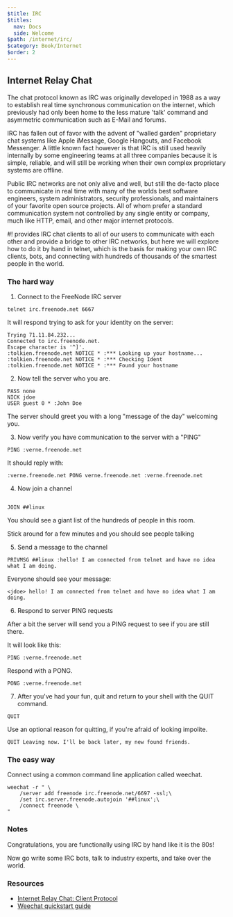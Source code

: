 ```yaml
---
$title: IRC
$titles:
  nav: Docs
  side: Welcome
$path: /internet/irc/
$category: Book/Internet
$order: 2
---
```


## Internet Relay Chat

The chat protocol known as IRC was originally developed in 1988 as a way to
establish real time synchronous communication on the internet, which previously
had only been home to the less mature 'talk' command and asymmetric communication
such as E-Mail and forums.

IRC has fallen out of favor with the advent of "walled garden" proprietary chat
systems like Apple iMessage, Google Hangouts, and Facebook Messenger. A little
known fact however is that IRC is still used heavily internally by some
engineering teams at all three companies because it is simple, reliable, and
will still be working when their own complex proprietary systems are offline.

Public IRC networks are not only alive and well, but still the de-facto place
to communicate in real time with many of the worlds best software engineers,
system administrators, security professionals, and maintainers of your favorite
open source projects. All of whom prefer a standard communication system not
controlled by any single entity or company, much like HTTP, email, and other
major internet protocols.

\#! provides IRC chat clients to all of our users to communicate with each
other and provide a bridge to other IRC networks, but here we will explore
how to do it by hand in telnet, which is the basis for making your own IRC
clients, bots, and connecting with hundreds of thousands of the smartest people
in the world.

### The hard way

1. Connect to the FreeNode IRC server

```
telnet irc.freenode.net 6667
```

It will respond trying to ask for your identity on the server:

```
Trying 71.11.84.232...
Connected to irc.freenode.net.
Escape character is '^]'.
:tolkien.freenode.net NOTICE * :*** Looking up your hostname...
:tolkien.freenode.net NOTICE * :*** Checking Ident
:tolkien.freenode.net NOTICE * :*** Found your hostname
```

2. Now tell the server who you are. 

```
PASS none
NICK jdoe
USER guest 0 * :John Doe 
```

The server should greet you with a long "message of the day" welcoming you.

3. Now verify you have communication to the server with a "PING"

```
PING :verne.freenode.net
```

It should reply with:

```
:verne.freenode.net PONG verne.freenode.net :verne.freenode.net
```

4. Now join a channel

```

JOIN ##linux
```

You should see a giant list of the hundreds of people in this room.

Stick around for a few minutes and you should see people talking

5. Send a message to the channel

```
PRIVMSG ##linux :hello! I am connected from telnet and have no idea what I am doing.
```

Everyone should see your message:

```
<jdoe> hello! I am connected from telnet and have no idea what I am doing.
```

6. Respond to server PING requests

After a bit the server will send you a PING request to see if you are still
there.

It will look like this:

```
PING :verne.freenode.net
```

Respond with a PONG.

```
PONG :verne.freenode.net
```

7. After you've had your fun, quit and return to your shell with the QUIT command.

```
QUIT
```

Use an optional reason for quitting, if you're afraid of looking impolite.

```
QUIT Leaving now. I'll be back later, my new found friends.
```

### The easy way

Connect using a common command line application called weechat.

```
weechat -r " \
	/server add freenode irc.freenode.net/6697 -ssl;\
	/set irc.server.freenode.autojoin '##linux';\
	/connect freenode \
"
```

### Notes
Congratulations, you are functionally using IRC by hand like it is the 80s!

Now go write some IRC bots, talk to industry experts, and take over the world.

### Resources

* [Internet Relay Chat: Client Protocol](https://tools.ietf.org/html/rfc2812)
* [Weechat quickstart guide](https://weechat.org/files/doc/devel/weechat_quickstart.en.html)
